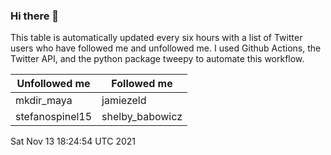 ### Hi there 👋

This table is automatically updated every six hours with a list of Twitter users who have followed me and unfollowed me. I used Github Actions, the Twitter API, and the python package tweepy to automate this workflow.

| Unfollowed me |  Followed me |
| --- | --- |
|mkdir_maya|jamiezeld|
|stefanospinel15|shelby_babowicz|
Sat Nov 13 18:24:54 UTC 2021
